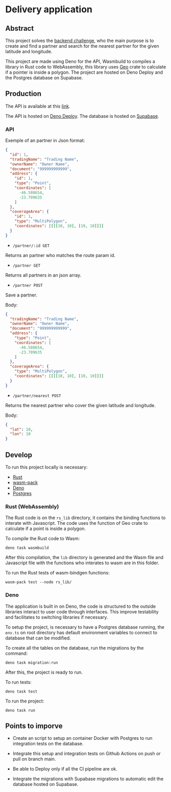 # Delivery application

## Abstract

This project solves the
[backend challenge](https://github.com/ZXVentures/ze-code-challenges/blob/master/backend.md),
who the main purpose is to create and find a partner and search for the nearest
partner for the given latitude and longitude.

This project are made using Deno for the API, Wasmbuild to compiles a library in
Rust code to WebAssembly, this library uses [Geo](https://crates.io/crates/geo)
crate to calculate if a pointer is inside a polygon. The project are hosted on
Deno Deploy and the Postgres database on Supabase.

## Production

The API is available at this [link](https://marcosadriano05-delivery.deno.dev/).

The API is hosted on [Deno Deploy](https://deno.com/deploy). The database is
hosted on [Supabase](https://supabase.com/).

### API

Exemple of an partner in Json format:

```json
{
  "id": 1,
  "tradingName": "Trading Name",
  "ownerName": "Owner Name",
  "document": "999999999999",
  "address": {
    "id": 1,
    "type": "Point",
    "coordinates": [
      -46.588654,
      -23.709635
    ]
  },
  "coverageArea": {
    "id": 1,
    "type": "MultiPolygon",
    "coordinates": [[[[10, 10], [10, 10]]]]
  }
}
```

- `/partner/:id GET`

Returns an partner who matches the route param id.

- `/partner GET`

Returns all partners in an json array.

- `/partner POST`

Save a partner.

Body:

```json
{
  "tradingName": "Trading Name",
  "ownerName": "Owner Name",
  "document": "999999999999",
  "address": {
    "type": "Point",
    "coordinates": [
      -46.588654,
      -23.709635
    ]
  },
  "coverageArea": {
    "type": "MultiPolygon",
    "coordinates": [[[[10, 10], [10, 10]]]]
  }
}
```

- `/partner/nearest POST`

Returns the nearest partner who cover the given latitude and longitude.

Body:

```json
{
  "lat": 10,
  "lon": 10
}
```

## Develop

To run this project locally is necessary:

- [Rust](https://www.rust-lang.org/tools/install)
- [wasm-pack](https://rustwasm.github.io/wasm-pack/installer/)
- [Deno](https://deno.land/#installation)
- [Postgres](https://www.postgresql.org/)

### Rust (WebAssembly)

The Rust code is on the `rs_lib` directory, it contains the binding functions to
interate with Javascript. The code uses the function of Geo crate to calculate
if a point is inside a polygon.

To compile the Rust code to Wasm:

```shell
deno task wasmbuild
```

After this compilation, the `lib` directory is generated and the Wasm file and
Javascript file with the functions who interates to wasm are in this folder.

To run the Rust tests of wasm-bindgen functions:

```
wasm-pack test --node rs_lib/
```

### Deno

The application is built in on Deno, the code is structured to the outside
libraries interact to user code through interfaces. This improve testability and
facilitates to switching libraries if necessary.

To setup the project, is necessary to have a Postgres database running, the
`env.ts` on root directory has default environment variables to connect to
database that can be modified.

To create all the tables on the database, run the migrations by the command:

```shell
deno task migration:run
```

After this, the project is ready to run.

To run tests:

```shell
deno task test
```

To run the project:

```shell
deno task run
```

## Points to imporve

- Create an script to setup an container Docker with Postgres to run integration
  tests on the database.

- Integrate this setup and integration tests on Github Actions on push or pull
  on branch main.

- Be able to Deploy only if all the CI pipeline are ok.

- Integrate the migrations with Supabase migrations to automatic edit the
  database hosted on Supabase.
